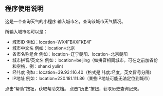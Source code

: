 ## 程序使用说明
这是一个查询天气的小程序
输入城市名，查询该城市天气情况。  

所输入城市名可以是：

- 城市ID 例如：location=WX4FBXXFKE4F
- 城市中文名 例如：location=北京
- 省市名称组合 例如：location=辽宁朝阳、location=北京朝阳
- 城市拼音/英文名 例如：location=beijing（如拼音相同城市，可在之前加省份和空格，例：shanxi yulin）
- 经纬度 例如：location=39.93:116.40（格式是 纬度:经度，英文冒号分隔）
- IP地址 例如：location=220.181.111.86（某些IP地址可能无法定位到城市）

点击“帮助”按钮，获取帮助文档。
点击“历史”按钮，获取历史查询记录。
